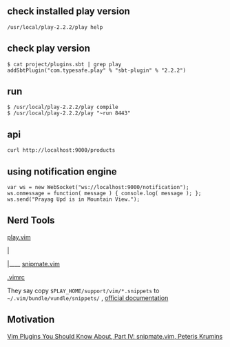 
check installed play version
---------------------------------
```
/usr/local/play-2.2.2/play help
```

check play version
------------------

```
$ cat project/plugins.sbt | grep play
addSbtPlugin("com.typesafe.play" % "sbt-plugin" % "2.2.2")
```

run
-------

```
$ /usr/local/play-2.2.2/play compile
$ /usr/local/play-2.2.2/play "~run 8443"
```

api
--------

```
curl http://localhost:9000/products
```

using notification engine
---------------------------

```
var ws = new WebSocket("ws://localhost:9000/notification");
ws.onmessage = function( message ) { console.log( message ); };
ws.send("Prayag Upd is in Mountain View.");
```

Nerd Tools
-----------

[play.vim](https://github.com/rdolgushin/play.vim)

 |

 |____ [snipmate.vim](https://github.com/msanders/snipmate.vim)


[.vimrc](https://github.com/iPrayag/.dotfiles/blob/master/.vimrc)


They say copy `$PLAY_HOME/support/vim/*.snippets` to `~/.vim/bundle/vundle/snippets/`  , [official documentation](http://www.playframework.com/documentation/1.2.3/ide)


Motivation
--------------
[Vim Plugins You Should Know About, Part IV: snipmate.vim, Peteris Krumins](http://www.catonmat.net/blog/vim-plugins-snipmate-vim/)
